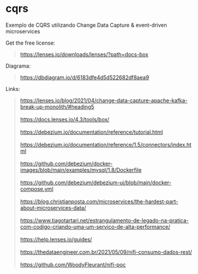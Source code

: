 # cqrs
Exemplo de CQRS utilizando Change Data Capture &amp; event-driven microservices

Get the free license:

> https://lenses.io/downloads/lenses/?path=docs-box

Diagrama:

> https://dbdiagram.io/d/6183dfe4d5d522682df8aea9

Links:

> https://lenses.io/blog/2021/04/change-data-capture-apache-kafka-break-up-monolith/#heading5
<br> <br>
> https://docs.lenses.io/4.3/tools/box/
<br> <br>
> https://debezium.io/documentation/reference/tutorial.html
<br> <br>
> https://debezium.io/documentation/reference/1.5/connectors/index.html
<br> <br>
> https://github.com/debezium/docker-images/blob/main/examples/mysql/1.8/Dockerfile
<br> <br>
> https://github.com/debezium/debezium-ui/blob/main/docker-compose.yml
<br> <br>
> https://blog.christianposta.com/microservices/the-hardest-part-about-microservices-data/
<br> <br>
> https://www.tiagotartari.net/estrangulamento-de-legado-na-pratica-com-codigo-criando-uma-um-servico-de-alta-performance/
<br> <br>
> https://help.lenses.io/guides/
<br> <br>
> https://thedataengineer.com.br/2021/05/09/nifi-consumo-dados-rest/
<br> <br>
> https://github.com/WoodyFleurant/nifi-poc
